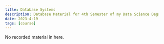 ```yaml
---
title: Database Systems
description: Database Material for 4th Semester of my Data Science Degree.
date: 2023-4-19
tags: [course]
---
```


No recorded material in here.
